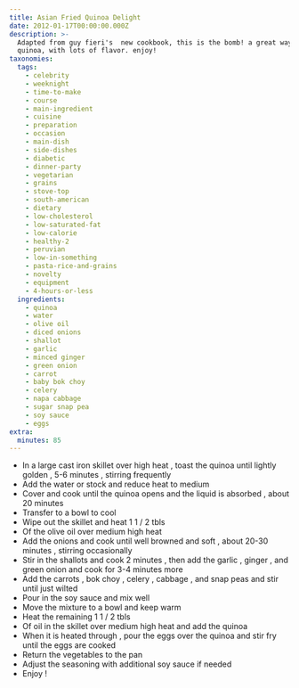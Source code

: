 ```yaml
---
title: Asian Fried Quinoa Delight
date: 2012-01-17T00:00:00.000Z
description: >-
  Adapted from guy fieri's  new cookbook, this is the bomb! a great way to fix
  quinoa, with lots of flavor. enjoy!
taxonomies:
  tags:
    - celebrity
    - weeknight
    - time-to-make
    - course
    - main-ingredient
    - cuisine
    - preparation
    - occasion
    - main-dish
    - side-dishes
    - diabetic
    - dinner-party
    - vegetarian
    - grains
    - stove-top
    - south-american
    - dietary
    - low-cholesterol
    - low-saturated-fat
    - low-calorie
    - healthy-2
    - peruvian
    - low-in-something
    - pasta-rice-and-grains
    - novelty
    - equipment
    - 4-hours-or-less
  ingredients:
    - quinoa
    - water
    - olive oil
    - diced onions
    - shallot
    - garlic
    - minced ginger
    - green onion
    - carrot
    - baby bok choy
    - celery
    - napa cabbage
    - sugar snap pea
    - soy sauce
    - eggs
extra:
  minutes: 85
---
```

 - In a large cast iron skillet over high heat , toast the quinoa until lightly golden , 5-6 minutes , stirring frequently
 - Add the water or stock and reduce heat to medium
 - Cover and cook until the quinoa opens and the liquid is absorbed , about 20 minutes
 - Transfer to a bowl to cool
 - Wipe out the skillet and heat 1 1 / 2 tbls
 - Of the olive oil over medium high heat
 - Add the onions and cook until well browned and soft , about 20-30 minutes , stirring occasionally
 - Stir in the shallots and cook 2 minutes , then add the garlic , ginger , and green onion and cook for 3-4 minutes more
 - Add the carrots , bok choy , celery , cabbage , and snap peas and stir until just wilted
 - Pour in the soy sauce and mix well
 - Move the mixture to a bowl and keep warm
 - Heat the remaining 1 1 / 2 tbls
 - Of oil in the skillet over medium high heat and add the quinoa
 - When it is heated through , pour the eggs over the quinoa and stir fry until the eggs are cooked
 - Return the vegetables to the pan
 - Adjust the seasoning with additional soy sauce if needed
 - Enjoy !
